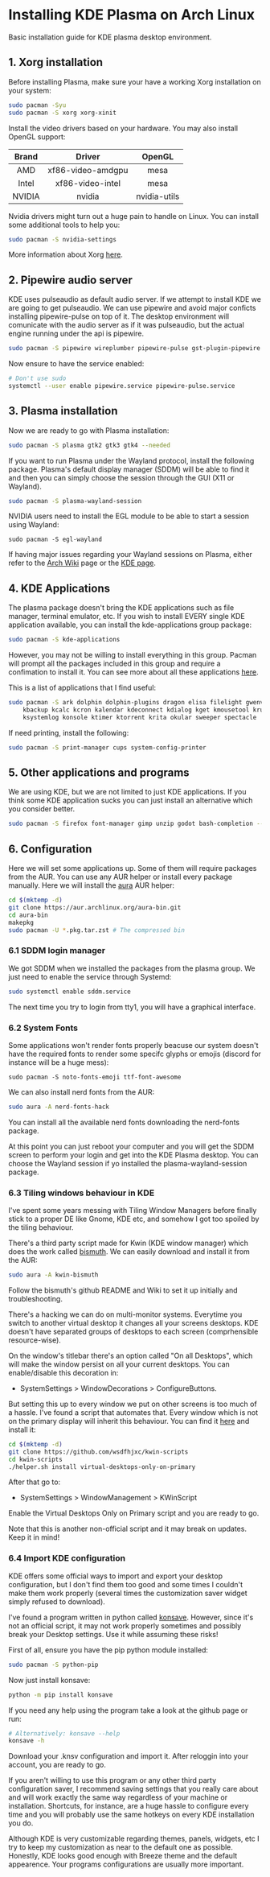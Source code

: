 # Installing KDE Plasma on Arch Linux

Basic installation guide for KDE plasma desktop environment.

## 1. Xorg installation

Before installing Plasma, make sure your have a working Xorg installation on your system:

```sh
sudo pacman -Syu
sudo pacman -S xorg xorg-xinit
```

Install the video drivers based on your hardware. You may also install OpenGL support:

|  Brand |       Driver      |    OpenGL    |
|:------:|:-----------------:|:------------:|
|   AMD  | xf86-video-amdgpu |     mesa     |
|  Intel |  xf86-video-intel |     mesa     |
| NVIDIA |       nvidia      | nvidia-utils |

Nvidia drivers might turn out a huge pain to handle on Linux. You can install some additional tools
to help you:

```sh
sudo pacman -S nvidia-settings
```

More information about Xorg [here](https://wiki.archlinux.org/title/Xorg).

## 2. Pipewire audio server

KDE uses pulseaudio as default audio server. If we attempt to install KDE we are going to get
pulseaudio. We can use pipewire and avoid major conficts installing pipewire-pulse on top of it.
The desktop environment will comunicate with the audio server as if it was pulseaudio, but the
actual engine running under the api is pipewire.

```sh
sudo pacman -S pipewire wireplumber pipewire-pulse gst-plugin-pipewire
```
Now ensure to have the service enabled:

```sh
# Don't use sudo
systemctl --user enable pipewire.service pipewire-pulse.service
```

## 3. Plasma installation

Now we are ready to go with Plasma installation:

```sh
sudo pacman -S plasma gtk2 gtk3 gtk4 --needed
```

If you want to run Plasma under the Wayland protocol, install the following package. Plasma's default display
manager (SDDM) will be able to find it and then you can simply choose the session through the GUI (X11 or
Wayland).

```sh
sudo pacman -S plasma-wayland-session
```

NVIDIA users need to install the EGL module to be able to start a session using Wayland:

```
sudo pacman -S egl-wayland
```

If having major issues regarding your Wayland sessions on Plasma, either refer to the
[Arch Wiki](https://wiki.archlinux.org/title/KDE#Plasma) page or the
[KDE page](https://community.kde.org/Plasma/Wayland/Nvidia).

## 4. KDE Applications

The plasma package doesn't bring the KDE applications such as file manager, terminal emulator, etc.
If you wish to install EVERY single KDE application available, you can install the kde-applications
group package:

```sh
sudo pacman -S kde-applications
```

However, you may not be willing to install everything in this group. Pacman will prompt all the
packages included in this group and require a confimation to install it. You can see more about
all these applications [here](https://archlinux.org/groups/x86_64/kde-applications).

This is a list of applications that I find useful:

```sh
sudo pacman -S ark dolphin dolphin-plugins dragon elisa filelight gwenview kalgebra kate \
    kbackup kcalc kcron kalendar kdeconnect kdialog kget kmousetool kruler \
    ksystemlog konsole ktimer ktorrent krita okular sweeper spectacle
```

If need printing, install the following:

```sh
sudo pacman -S print-manager cups system-config-printer
```

## 5. Other applications and programs

We are using KDE, but we are not limited to just KDE applications. If you think some KDE
application sucks you can just install an alternative which you consider better.

```sh
sudo pacman -S firefox font-manager gimp unzip godot bash-completion --needed
```

## 6. Configuration

Here we will set some applications up. Some of them will require packages from the AUR. You can
use any AUR helper or install every package manually. Here we will install the
[aura](https://github.com/fosskers/aura) AUR helper:

```sh
cd $(mktemp -d)
git clone https://aur.archlinux.org/aura-bin.git
cd aura-bin
makepkg
sudo pacman -U *.pkg.tar.zst # The compressed bin
```

### 6.1 SDDM login manager
We got SDDM when we installed the packages from the plasma group. We just need to enable the
service through Systemd:

```sh
sudo systemctl enable sddm.service
```

The next time you try to login from tty1, you will have a graphical interface.


### 6.2 System Fonts

Some applications won't render fonts properly beacuse our system doesn't have the required fonts
to render some specifc glyphs or emojis (discord for instance will be a huge mess):

```
sudo pacman -S noto-fonts-emoji ttf-font-awesome
```

We can also install nerd fonts from the AUR:

```sh
sudo aura -A nerd-fonts-hack
```

You can install all the available nerd fonts downloading the nerd-fonts package.

At this point you can just reboot your computer and you will get the SDDM screen to perform
your login and get into the KDE Plasma desktop. You can choose the Wayland session if yo installed
the plasma-wayland-session package.

### 6.3 Tiling windows behaviour in KDE

I've spent some years messing with Tiling Window Managers before finally stick to a proper DE like
Gnome, KDE etc, and somehow I got too spoiled by the tiling behaviour.

There's a third party script made for Kwin (KDE window manager) which does the work called
[bismuth](https://github.com/Bismuth-Forge/bismuth). We can easily download and install it from
the AUR:

```sh
sudo aura -A kwin-bismuth
```

Follow the bismuth's github README and Wiki to set it up initially and troubleshooting.

There's a hacking we can do on multi-monitor systems. Everytime you switch to another virtual
desktop it changes all your screens desktops. KDE doesn't have separated groups of desktops
to each screen (comprhensible resource-wise).

On the window's titlebar there's an option called "On all Desktops", which will make the window
persist on all your current desktops. You can enable/disable this decoration in:
+ SystemSettings > WindowDecorations > ConfigureButtons.

But setting this up to every window we put on other screens is too much of a hassle. I've found
a script that automates that. Every window which is not on the primary display will inherit this
behaviour. You can find it [here](https://github.com/wsdfhjxc/kwin-scripts) and install it:

```sh
cd $(mktemp -d)
git clone https://github.com/wsdfhjxc/kwin-scripts
cd kwin-scripts
./helper.sh install virtual-desktops-only-on-primary
```

After that go to:
+ SystemSettings > WindowManagement > KWinScript

Enable the Virtual Desktops Only on Primary script and you are ready to go.

Note that this is another non-official script and it may break on updates. Keep it in mind!

### 6.4 Import KDE configuration

KDE offers some official ways to import and export your desktop configuration, but I don't find
them too good and some times I couldn't make them work properly (several times the customization
saver widget simply refused to download).

I've found a program written in python called [konsave](https://github.com/Prayag2/konsave). However,
since it's not an official script, it may not work properly sometimes and possibly break your Desktop
settings. Use it while assuming these risks!

First of all, ensure you have the pip python module installed:

```sh
sudo pacman -S python-pip
```

Now just install konsave:

```sh
python -m pip install konsave
```

If you need any help using the program take a look at the github page or run:

```sh
# Alternatively: konsave --help
konsave -h
```

Download your .knsv configuration and import it. After reloggin into your account, you are ready
to go.

If you aren't willing to use this program or any other third party configuration saver, I recommend
saving settings that you really care about and will work exactly the same way regardless of your
machine or installation. Shortcuts, for instance, are a huge hassle to configure every time and you
will probably use the same hotkeys on every KDE installation you do.

Although KDE is very customizable regarding themes, panels, widgets, etc I try to keep my customization
as near to the default one as possible. Honestly, KDE looks good enough with Breeze theme and the
default appearence. Your programs configurations are usually more important.


